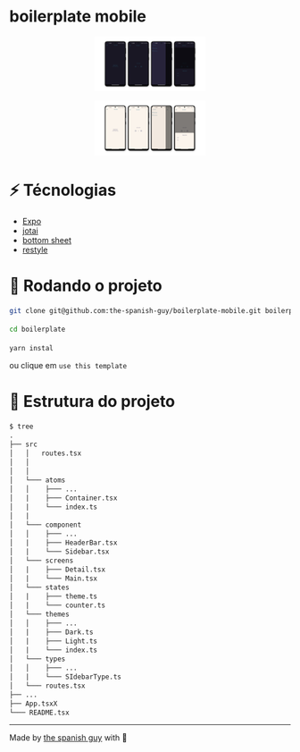 # boilerplate mobile

<p align="center">
  <img src=".github/screenshots/dark.png" width="200" />
</p>

<p align="center">
  <img src=".github/screenshots/light.png" width="200" />
</p>

# :zap: Técnologias

- [Expo](https://expo.dev/)
- [jotai](https://jotai.org/)
- [bottom sheet](https://github.com/gorhom/react-native-bottom-sheet)
- [restyle](https://github.com/Shopify/restyle)

# :wrench: Rodando o projeto

```bash
git clone git@github.com:the-spanish-guy/boilerplate-mobile.git boilerplate

cd boilerplate

yarn instal
```

ou clique em `use this template`

# :file_folder: Estrutura do projeto

```
$ tree 
.
├── src
│   │   routes.tsx
│   │
│   │
│   └─── atoms
│   │    ├─── ...
│   |    ├─── Container.tsx
│   |    └─── index.ts
│   |
│   └─── component
│   │    ├─── ...
│   |    ├─── HeaderBar.tsx
│   |    └─── Sidebar.tsx
│   └─── screens
│   |    ├─── Detail.tsx
│   |    └─── Main.tsx
│   └─── states
│   |    ├─── theme.ts
│   |    └─── counter.ts
│   └─── themes
│   │    ├─── ...
│   |    ├─── Dark.ts
│   |    ├─── Light.ts
│   |    └─── index.ts
│   └─── types
│   │    ├─── ...
│   |    └─── SIdebarType.ts
│   └─── routes.tsx
├── ...
├── App.tsxX
└─── README.tsx
```

---
Made by [the spanish guy](https://github.com/the-spanish-guy) with :purple_heart:
